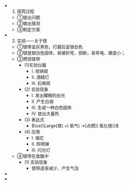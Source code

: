 -
  1. 探究过程
	- ①提出问题
	- ②做出猜测
	- ③制定方案
-
  2. 实验——关于镁
	- ①镁带呈灰黑色，打磨后呈银白色
	- ②镁是银白色固体，易被折弯、扭断，易导电、硬度小；
	- ③燃烧镁带
		- (1)实验仪器
			- I. 坩埚钳
			- II. 酒精灯
			- III. 石棉网
		- (2) 实验现象
			- I. 发出耀眼的白光
			- II. 产生白烟
			- III. 生成一种白色固体
			- IV. 放出大量热
		- (3) 表达式
			- $\ce{\Large{镁\ +\ 氧气\ ->[点燃]\ 氧化镁}}$
		- (4) 应用
			- I. 烟花
			- II. 照明弹
			- III. 闪光灯
	- ④镁带在食醋中
		- (1) 实验现象
			- 镁带逐渐减少，产生气泡
-
-